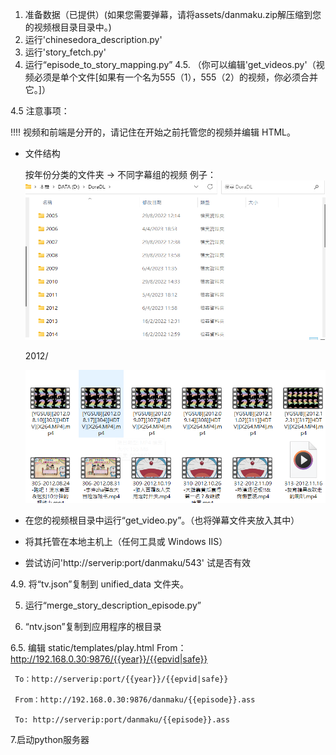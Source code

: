 1. 准备数据（已提供）(如果您需要弹幕，请将assets/danmaku.zip解压缩到您的视频根目录目录中。)
2. 运行'chinesedora_description.py'
3. 运行'story_fetch.py'
4. 运行“episode_to_story_mapping.py”
4.5. （你可以编辑'get_videos.py'（视频必须是单个文件[如果有一个名为555（1），555（2）的视频，你必须合并它。]）

4.5 注意事项：

!!!! 视频和前端是分开的，请记住在开始之前托管您的视频并编辑 HTML。

- 文件结构

   按年份分类的文件夹 -> 不同字幕组的视频
   例子：
   ![shot06](../images/shot06.png)
   
   2012/
   
   ![shot07](../images/shot07.png)
- 在您的视频根目录中运行“get_video.py”。（也将弹幕文件夹放入其中）
- 将其托管在本地主机上（任何工具或 Windows IIS）
* 尝试访问'http://serverip:port/danmaku/543' 试是否有效

4.9. 将“tv.json”复制到 unified_data 文件夹。

5. 运行“merge_story_description_episode.py”

6. “ntv.json”复制到应用程序的根目录

6.5. 编辑 static/templates/play.html
     From：http://192.168.0.30:9876/{{year}}/{{epvid|safe}}

     To：http://serverip:port/{{year}}/{{epvid|safe}}

     From：http://192.168.0.30:9876/danmaku/{{episode}}.ass

     To: http://serverip:port/danmaku/{{episode}}.ass
   
7.启动python服务器

